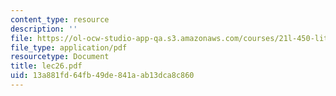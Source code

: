 ```yaml
---
content_type: resource
description: ''
file: https://ol-ocw-studio-app-qa.s3.amazonaws.com/courses/21l-450-literature-and-ethical-values-fall-2002/13a881fd64fb49de841aab13dca8c860_lec26.pdf
file_type: application/pdf
resourcetype: Document
title: lec26.pdf
uid: 13a881fd-64fb-49de-841a-ab13dca8c860
---
```

